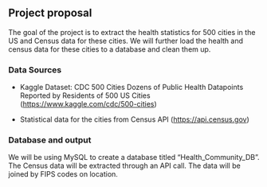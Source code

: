## Project proposal

The goal of the project is to extract the health statistics for 500 cities in the US and  Census data for these cities. We will further load the health and census data for these cities to a database and clean them up.

### Data Sources

- Kaggle Dataset: CDC 500 Cities Dozens of Public Health Datapoints Reported by Residents of 500 US Cities (https://www.kaggle.com/cdc/500-cities)

 - Statistical data for the cities from Census API (https://api.census.gov)


### Database and output

We will be using MySQL to create a database titled “Health_Community_DB”. The Census data will be extracted through an API call. The data will be joined by FIPS codes on location.


